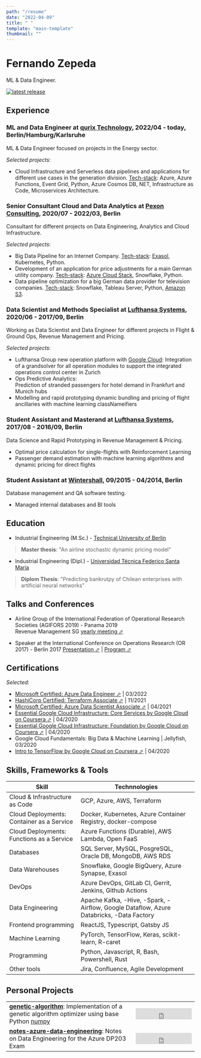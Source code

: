 ```yaml
---
path: "/resume"
date: "2022-04-09"
title: " "
template: "main-template"
thumbnail: ""
---
```


# Fernando Zepeda

ML & Data Engineer.

[![latest release](https://img.shields.io/github/v/tag/Fmrhj/cv?label=download%20pdf%20cv)](https://github.com/Fmrhj/cv/releases/latest/download/Zepeda_resume.pdf)

## Experience

### ML and Data Engineer at [qurix Technology](https://www.qurix.tech), 2022/04 - today, Berlin/Hamburg/Karlsruhe

ML & Data Engineer focused on projects in the Energy sector.

*Selected projects*:

- Cloud Infrastructure and Serverless data pipelines and applications for different use cases in the generation division. <u>Tech-stack</u>: Azure, Azure Functions, Event Grid, Python, Azure Cosmos DB, NET, Infrastructure as Code, Microservices Architecture.

### Senior Consultant Cloud and Data Analytics at [Pexon Consulting](https://pexon-consulting.de/), 2020/07 - 2022/03, Berlin

Consultant for different projects on Data Engineering, Analytics and Cloud Infrastructure.

*Selected projects*:

- Big Data Pipeline for an Internet Company. <u>Tech-stack</u>: [Exasol](https://www.exasol.com), Kubernetes, Python.
- Development of an application for price adjustments for a main German utility company. <u>Tech-stack</u>: [Azure Cloud Stack](https://azure.microsoft.com/en-us/), Snowflake, Python.  
- Data pipeline optimization for a big German data provider for television companies. <u>Tech-stack</u>: Snowflake, Tableau Server, Python, [Amazon S3](https://aws.amazon.com/s3/?nc2=h_ql_prod_fs_s3).

### Data Scientist and Methods Specialist at [Lufthansa Systems](https://www.lhsystems.com/), 2020/06 - 2017/09, Berlin

Working as Data Scientist and Data Engineer for different projects in Flight & Ground Ops, Revenue Management and Pricing.

*Selected projects*:

- Lufthansa Group new operation platform with [Google Cloud](https://cloud.google.com/):
Integration of a grandsolver for all operation modules to support the integrated operations control center in Zurich
- Ops Predictive Analytics:  
 Prediction of stranded passengers for hotel demand in Frankfurt and Munich hubs
- Modelling and rapid prototyping dynamic bundling and pricing of flight ancillaries with machine learning classNameifiers

### Student Assistant and Masterand at [Lufthansa Systems](https://www.lhsystems.com/), 2017/08 - 2016/09, Berlin

Data Science and Rapid Prototyping in Revenue Management & Pricing.

- Optimal price calculation for single-flights with Reinforcement Learning
- Passenger demand estimation with machine learning algorithms and dynamic pricing for direct flights

### Student Assistant at [Wintershall](https://wintershalldea.com/en), 09/2015 - 04/2014, Berlin

Database management and QA software testing.

- Managed internal databases and BI tools

## Education

- <span className="colored-text_1"> Industrial Engineering (M.Sc.)</span> - [Technical University of Berlin](https://www.tu-berlin.de/menue/home/)  
> **Master thesis**: "An airline stochastic dynamic pricing model"

- <span className="colored-text_1"> Industrial Engineering (Dipl.)</span> - [Universidad Técnica Federico Santa María](https://www.usm.cl/)  
> **Diplom Thesis**: "Predicting bankrutpy of Chilean enterprises with artificial neural networks"

## Talks and Conferences

- Airline Group of the International Federation of Operational Research Societies (<span className="colored-text_1">AGIFORS 2019</span>) - Panama 2019  
Revenue Management SG [yearly meeting ⬀](https://agifors.org/rm-2019)

- Speaker at the International Conference on Operations Research (<span className="colored-text_1">OR 2017</span>) - Berlin 2017 [Presentation ⬀](https://www.dropbox.com/s/h7vtkc215zh3r43/OR_2017.pdf?dl=0) | [Program ⬀](https://www.euro-online.org/conf/admin/tmp/program-gor2017.pdf)

## Certifications

*Selected*:

- [Microsoft Certified: Azure Data Engineer ⬀](https://www.credly.com/badges/1a4866ef-1c92-48fe-9af4-c49c28617bf5?source=linked_in_profile) | 03/2022
- [HashiCorp Certified: Terraform Associate ⬀](https://www.credly.com/badges/4b572995-9eaa-47d7-8c5b-25c8464b8861) | 11/2021
- [Microsoft Certified: Azure Data Scientist Associate ⬀](https://www.credly.com/badges/80d35358-f45f-4fa4-92d1-54f3289b488e?source=linked_in_profile) | 04/2021
- [Essential Google Cloud Infrastructure: Core Services by Google Cloud on Coursera ⬀](https://www.coursera.org/account/accomplishments/records/W2ZTKPJ8QG4D) | 04/2020
- [Essential Google Cloud Infrastructure: Foundation by Google Cloud on Coursera ⬀](https://www.coursera.org/account/accomplishments/records/N7W6UZCUCHY6) | 04/2020
- Google Cloud Fundamentals: Big Data & Machine Learning | Jellyfish, 03/2020
- [Intro to TensorFlow by Google Cloud on Coursera ⬀](https://www.coursera.org/account/accomplishments/records/B7SLNSP8BY9U) | 04/2020

## Skills, Frameworks & Tools

| Skill                                                              | Technnologies                                                                                           |
|-------------------------------------------------------------------|---------------------------------------------------------------------------------------------------------|
| <span className="colored-text_1">Cloud & Infrastructure as Code</span>                   | GCP, Azure, AWS, Terraform |
| <span className="colored-text_1">Cloud Deployments: Container as a Service</span>  | Docker, Kubernetes, Azure Container Registry, docker-compose                         |
| <span className="colored-text_1">Cloud Deployments: Functions as a Service</span>       | Azure Functions (Durable), AWS Lambda, Open FaaS                                          |
| <span className="colored-text_1">Databases</span>                     | SQL Server, MySQL, PosgreSQL, Oracle DB, MongoDB, AWS RDS                 |
| <span className="colored-text_1">Data Warehouses</span>               | Snowflake, Google BigQuery, Azure Synapse, Exasol                   |
| <span className="colored-text_1">DevOps</span>                        | Azure DevOps, GitLab CI, Gerrit, Jenkins, Github Actions                                                |
| <span className="colored-text_1">Data Engineering</span>              | Apache Kafka, -Hive, -Spark, -Airflow, Google Dataflow, Azure Databricks, -Data Factory |
| <span className="colored-text_1">Frontend programming</span>          | ReactJS, Typescript, Gatsby JS                                                                          |
| <span className="colored-text_1">Machine Learning</span>              | PyTorch, TensorFlow, Keras, scikit-learn, R-caret                                                  |
| <span className="colored-text_1">Programming</span>                   | Python, Javascript, R, Bash, Powershell, Rust                                                             |
| <span className="colored-text_1">Other tools</span>                   | Jira, Confluence, Agile Development                                                                     |

## Personal Projects

|   |   |
|---|---|
|**[genetic-algorithm](https://github.com/Fmrhj/genetic-algorithm)**: Implementation of a genetic algorithm optimizer using base Python [numpy](https://numpy.org/)| <iframe src="https://ghbtns.com/github-btn.html?user=Fmrhj&repo=genetic-algorithm&type=star&count=true&size=large" width="150" height="30" frameborder="0" scrolling="0" title="Github-Stars"></iframe>
|**[notes-azure-data-engineering](https://github.com/Fmrhj/notes-azure-data-engineering)**: Notes on Data Engineering for the Azure DP203 Exam | <iframe src="https://ghbtns.com/github-btn.html?user=Fmrhj&repo=notes-azure-data-engineering&type=star&count=true&size=large" width="150" height="30" frameborder="0" scrolling="0" title="Github-Stars"></iframe>  
